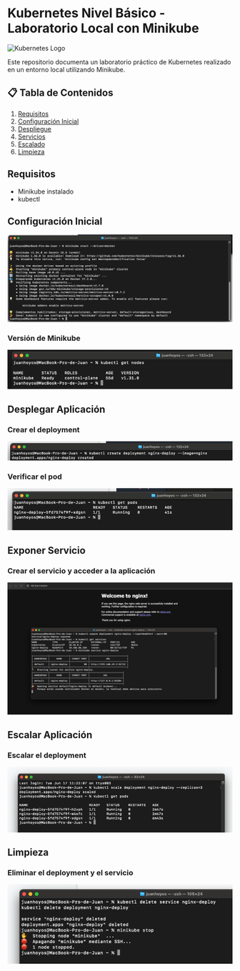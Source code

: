 # Kubernetes Nivel Básico - Laboratorio Local con Minikube

![Kubernetes Logo](https://upload.wikimedia.org/wikipedia/commons/thumb/6/67/Kubernetes_logo.svg/1200px-Kubernetes_logo.svg.png)

Este repositorio documenta un laboratorio práctico de Kubernetes realizado en un entorno local utilizando Minikube.

## 📋 Tabla de Contenidos
1. [Requisitos](#requisitos)
2. [Configuración Inicial](#configuración-inicial)
3. [Despliegue](#desplegar-aplicación)
4. [Servicios](#exponer-servicio)
5. [Escalado](#escalar-aplicación)
6. [Limpieza](#limpieza)

## Requisitos
- Minikube instalado
- kubectl

## Configuración Inicial

![Instalación](assets/Instalacion.png)

### Versión de Minikube

![Versión](assets/version.png)

## Desplegar Aplicación

### Crear el deployment

![Despliegue](assets/deployment.png)

### Verificar el pod

![Verificar pod](assets/pod.png)

## Exponer Servicio

### Crear el servicio y acceder a la aplicación

![Servicio](assets/Nginx.png)

## Escalar Aplicación

### Escalar el deployment

![Escalar Deployment](assets/scale.png)

## Limpieza

### Eliminar el deployment y el servicio

![Eliminar Deployment](assets/delete.png)
